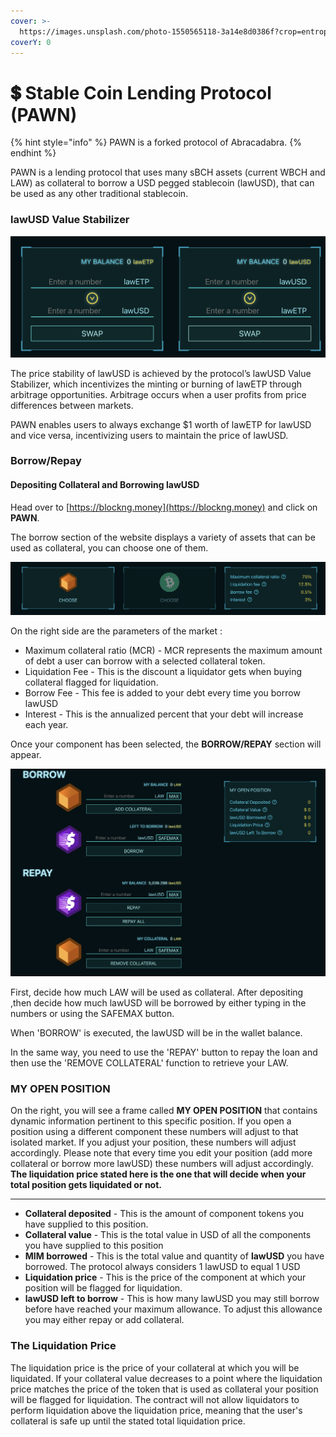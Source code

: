 ```yaml
---
cover: >-
  https://images.unsplash.com/photo-1550565118-3a14e8d0386f?crop=entropy&cs=srgb&fm=jpg&ixid=MnwxOTcwMjR8MHwxfHNlYXJjaHw3fHxkb2xsYXJ8ZW58MHx8fHwxNjUwMDE2NTY5&ixlib=rb-1.2.1&q=85
coverY: 0
---
```


# 💲 Stable Coin Lending Protocol (PAWN)

{% hint style="info" %}
PAWN is a forked protocol of Abracadabra.
{% endhint %}

PAWN is a lending protocol that uses many sBCH assets (current WBCH and LAW) as collateral to borrow a USD pegged stablecoin (lawUSD), that can be used as any other traditional stablecoin.

### lawUSD Value Stabilizer

![](<../../.gitbook/assets/图片 (3) (1) (1).png>)

The price stability of lawUSD is achieved by the protocol’s lawUSD Value Stabilizer, which incentivizes the minting or burning of lawETP through arbitrage opportunities. Arbitrage occurs when a user profits from price differences between markets.

PAWN enables users to always exchange $1 worth of lawETP for lawUSD and vice versa, incentivizing users to maintain the price of lawUSD.



### Borrow/Repay

#### Depositing Collateral and Borrowing lawUSD

Head over to [https://blockng.money](https://blockng.money) and click on **PAWN**.

The borrow section of the website displays a variety of assets that can be used as collateral, you can choose one of them.

![](<../../.gitbook/assets/图片 (2).png>)

On the right side are the parameters of the market :&#x20;

* Maximum collateral ratio (MCR) - MCR represents the maximum amount of debt a user can borrow with a selected collateral token.
* Liquidation Fee - This is the discount a liquidator gets when buying collateral flagged for liquidation.
* Borrow Fee - This fee is added to your debt every time you borrow lawUSD
* Interest - This is the annualized percent that your debt will increase each year.

Once your component has been selected, the **BORROW/REPAY** section will appear.

![](<../../.gitbook/assets/图片 (1) (1) (1).png>)

First, decide how much LAW will be used as collateral. After depositing  ,then decide how much lawUSD will be borrowed by either typing in the numbers or using the SAFEMAX button.

When 'BORROW' is executed, the lawUSD will be in the wallet balance.

In the same way, you need to use the 'REPAY' button to repay the loan and then use the 'REMOVE COLLATERAL' function to retrieve your LAW.

### MY OPEN POSITION

On the right, you will see a frame called **MY OPEN POSITION** that contains dynamic information pertinent to this specific position. If you open a position using a different component these numbers will adjust to that isolated market. If you adjust your position, these numbers will adjust accordingly. Please note that every time you edit your position (add more collateral or borrow more lawUSD) these numbers will adjust accordingly. **The liquidation price stated here is the one that will decide when your total position gets liquidated or not.**

****

* **Collateral deposited** - This is the amount of component tokens you have supplied to this position.
* **Collateral value** - This is the total value in USD of all the components you have supplied to this position
* **MIM borrowed** - This is the total value and quantity of **lawUSD** you have borrowed. The protocol always considers 1 lawUSD to equal 1 USD
* **Liquidation price** - This is the price of the component at which your position will be flagged for liquidation.&#x20;
* **lawUSD left to borrow** - This is how many lawUSD you may still borrow before have reached your maximum allowance. To adjust this allowance you may either repay or add collateral.

### **The Liquidation Price**

The liquidation price is the price of your collateral at which you will be liquidated. If your collateral value decreases to a point where the liquidation price matches the price of the token that is used as collateral your position will be flagged for liquidation. The contract will not allow liquidators to perform liquidation above the liquidation price, meaning that the user's collateral is safe up until the stated total liquidation price.



